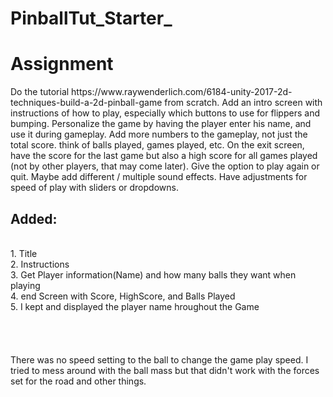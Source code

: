 # PinballTut_Starter_
 
 <h1> Assignment</h1>
 
 <body>Do the tutorial https://www.raywenderlich.com/6184-unity-2017-2d-techniques-build-a-2d-pinball-game  from scratch. Add an intro screen with instructions of how to play, especially which buttons to use for flippers and bumping. Personalize the game by having the player enter his name, and use it during gameplay. Add more numbers to the gameplay, not just the total score. think of balls played, games played, etc. On the exit screen, have the score for the last game but also a high score for all games played (not by other players, that may come later). Give the option to play again or quit. Maybe add different / multiple sound effects. Have adjustments for speed of play with sliders or dropdowns.
 <body>
 
 <h2>Added:</h2>
  <br>
   <body> 1. Title<br>
    2. Instructions<br>
    3. Get Player information(Name) and how many balls they want when playing<br>
    4. end Screen with Score, HighScore, and Balls Played<br>
    5. I kept and displayed the player name hroughout the Game<br>
  </body>
  <br>
  <br>
  <br>
  <br>
  
  <body>
 There was no speed setting to the ball to change the game play speed. I tried to mess around with the ball mass but that didn't work with the forces set for the road and other things.</body>
 

